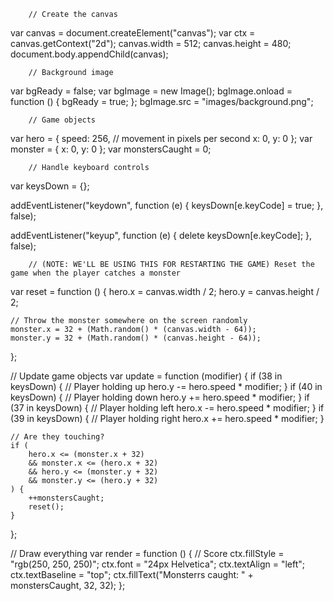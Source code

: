 		// Create the canvas
var canvas = document.createElement("canvas");
var ctx = canvas.getContext("2d");
canvas.width = 512;
canvas.height = 480;
document.body.appendChild(canvas);


		// Background image
var bgReady = false;
var bgImage = new Image();
bgImage.onload = function () {
	bgReady = true;
};
bgImage.src = "images/background.png";

		// Game objects
var hero = {
	speed: 256, // movement in pixels per second
	x: 0,
	y: 0
};
var monster = {
	x: 0,
	y: 0
};
var monstersCaught = 0;



		// Handle keyboard controls
var keysDown = {};

addEventListener("keydown", function (e) {
	keysDown[e.keyCode] = true;
}, false);

addEventListener("keyup", function (e) {
	delete keysDown[e.keyCode];
}, false);



		// (NOTE: WE'LL BE USING THIS FOR RESTARTING THE GAME) Reset the game when the player catches a monster
var reset = function () {
	hero.x = canvas.width / 2;
	hero.y = canvas.height / 2;


	// Throw the monster somewhere on the screen randomly
	monster.x = 32 + (Math.random() * (canvas.width - 64));
	monster.y = 32 + (Math.random() * (canvas.height - 64));
};



// Update game objects
var update = function (modifier) {
	if (38 in keysDown) { // Player holding up
		hero.y -= hero.speed * modifier;
	}
	if (40 in keysDown) { // Player holding down
		hero.y += hero.speed * modifier;
	}
	if (37 in keysDown) { // Player holding left
		hero.x -= hero.speed * modifier;
	}
	if (39 in keysDown) { // Player holding right
		hero.x += hero.speed * modifier;
	}

	// Are they touching?
	if (
		hero.x <= (monster.x + 32)
		&& monster.x <= (hero.x + 32)
		&& hero.y <= (monster.y + 32)
		&& monster.y <= (hero.y + 32)
	) {
		++monstersCaught;
		reset();
	}
};



// Draw everything
var render = function () {
	// Score
	ctx.fillStyle = "rgb(250, 250, 250)";
	ctx.font = "24px Helvetica";
	ctx.textAlign = "left";
	ctx.textBaseline = "top";
	ctx.fillText("Monsterrs caught: " + monstersCaught, 32, 32);
};
